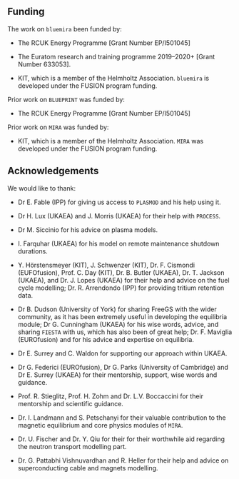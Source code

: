 ## Funding

The work on ``bluemira`` been funded by:

* The RCUK Energy Programme [Grant Number EP/I501045]

* The Euratom research and training programme 2019–2020+ [Grant Number 633053].

* KIT, which is a member of the Helmholtz Association. ``bluemira`` is developed under the FUSION program funding.

Prior work on ``BLUEPRINT`` was funded by:

* The RCUK Energy Programme [Grant Number EP/I501045]

Prior work on ``MIRA`` was funded by:

* KIT, which is a member of the Helmholtz Association. ``MIRA`` was developed under the FUSION program funding.

## Acknowledgements

We would like to thank:

* Dr E. Fable (IPP) for giving us access to ``PLASMOD`` and his help using it.

* Dr H. Lux (UKAEA) and J. Morris (UKAEA) for their help with ``PROCESS``.

* Dr M. Siccinio for his advice on plasma models.

* I. Farquhar (UKAEA) for his model on remote maintenance shutdown durations.

* Y. H&ouml;rstensmeyer (KIT), J. Schwenzer (KIT), Dr. F. Cismondi (EUFOfusion), Prof. C. Day (KIT), Dr. B. Butler (UKAEA), Dr. T. Jackson (UKAEA), and Dr. J. Lopes (UKAEA) for their help and advice on the fuel cycle modelling; Dr. R. Arrendondo (IPP) for providing tritium retention data.

* Dr B. Dudson (University of York) for sharing FreeGS with the wider community, as it has been extremely useful in developing the equilibria module; Dr G. Cunningham (UKAEA) for his wise words, advice, and sharing ``FIESTA`` with us, which has also been of great help; Dr. F. Maviglia (EUROfusion) and for his advice and expertise on equilibria.

* Dr E. Surrey and C. Waldon for supporting our approach within UKAEA.

* Dr G. Federici (EUROfusion), Dr G. Parks (University of Cambridge) and Dr E. Surrey (UKAEA) for their mentorship, support, wise words and guidance.

* Prof. R. Stieglitz, Prof. H. Zohm and Dr. L.V. Boccaccini for their mentorship and scientific guidance.

* Dr. I. Landmann and S. Petschanyi for their valuable contribution to the magnetic equilibrium and core physics modules of ``MIRA``.

* Dr. U. Fischer and Dr. Y. Qiu for their for their worthwhile aid regarding the neutron transport modelling part.

* Dr. G. Pattabhi Vishnuvardhan and R. Heller for their help and advice on superconducting cable and magnets modelling.
